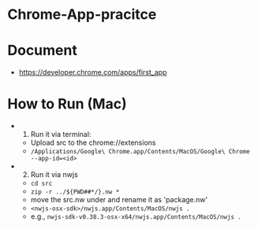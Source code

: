 # Chrome-App-pracitce

# Document
- https://developer.chrome.com/apps/first_app

# How to Run (Mac)
- 1. Run it via terminal:
    - Upload src to the chrome://extensions
    - `/Applications/Google\ Chrome.app/Contents/MacOS/Google\ Chrome  --app-id=<id>`
- 2. Run it via nwjs
    - `cd src`
    - `zip -r ../${PWD##*/}.nw *`
    - move the src.nw under <nwjs-osx-sdk> and rename it as 'package.nw'
    - `<nwjs-osx-sdk>/nwjs.app/Contents/MacOS/nwjs .`
    - e.g., `nwjs-sdk-v0.38.3-osx-x64/nwjs.app/Contents/MacOS/nwjs .`
